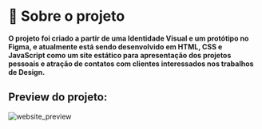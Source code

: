 <h2 :construction:  Projeto em construção  :construction: </h2>

# 📁 Sobre o projeto

**O projeto foi criado a partir de uma Identidade Visual e um protótipo no Figma, e atualmente está sendo desenvolvido em HTML, CSS e JavaScript como um site estático para apresentação dos projetos pessoais e atração de contatos com clientes interessados nos trabalhos de Design.**

## Preview do projeto:
![website_preview](https://user-images.githubusercontent.com/64817829/184449118-a4e1931f-e5d1-4000-b616-d8977fe98a0d.jpg)
